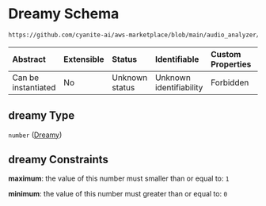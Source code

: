 # Dreamy Schema

```txt
https://github.com/cyanite-ai/aws-marketplace/blob/main/audio_analyzer/schemes/marketplace_v1/schema/TaggingV8.schema.json#/$defs/MoodAdvancedScoresV1/properties/dreamy
```



| Abstract            | Extensible | Status         | Identifiable            | Custom Properties | Additional Properties | Access Restrictions | Defined In                                                                     |
| :------------------ | :--------- | :------------- | :---------------------- | :---------------- | :-------------------- | :------------------ | :----------------------------------------------------------------------------- |
| Can be instantiated | No         | Unknown status | Unknown identifiability | Forbidden         | Allowed               | none                | [TaggingV8.schema.json\*](../out/TaggingV8.schema.json "open original schema") |

## dreamy Type

`number` ([Dreamy](taggingv8-defs-moodadvancedscoresv1-properties-dreamy.md))

## dreamy Constraints

**maximum**: the value of this number must smaller than or equal to: `1`

**minimum**: the value of this number must greater than or equal to: `0`
